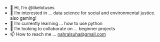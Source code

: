- 👋 Hi, I’m @likelotuses
- 👀 I’m interested in ... data science for social and environmental justice. also gaming! 
- 🌱 I’m currently learning ... how to use python
- 💞️ I’m looking to collaborate on ... beginner projects
- 📫 How to reach me ... nahralsuha@gmail.com

<!---
likelotuses/likelotuses is a ✨ special ✨ repository because its `README.md` (this file) appears on your GitHub profile.
You can click the Preview link to take a look at your changes.
--->
